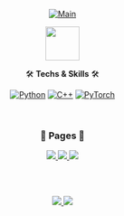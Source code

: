 <div align="center">

[![Main](https://capsule-render.vercel.app/api?type=venom&height=300&text=Kim_%20Dohoon&textBg=false&fontAlign=50&animation=scaleIn&strokeWidth=0&fontColor=7FAAFF&theme=tokyonight)](#)

<a href="https://kdh-yu.github.io/">
    <img src="https://img.shields.io/badge/CV-BBDDE5?style=flat-square&logo=GitBook&logoColor=blue" width="60" height="auto"/>
</a>

<br>

🛠 <b>Techs & Skills</b> 🛠

[![Python](https://img.shields.io/badge/Python-3766AB?style=flat-square&logo=Python&logoColor=white)](https://www.python.org/)
[![C++](https://img.shields.io/badge/C++-00599C?style=flat-square&logo=C%2B%2B&logoColor=white)](https://learn.microsoft.com/en-us/cpp/?view=msvc-170)
[![PyTorch](https://img.shields.io/badge/PyTorch-EE4C2C?style=flat-square&logo=PyTorch&logoColor=white)](https://pytorch.org/)

<br>
<h3>📃 <b>Pages</b> 📃</h3>

<a href="#">
    <img src="https://img.shields.io/badge/Github-181717.svg?&style=for-the-badge&logo=GitHub&logoColor=white"/>
</a>
<a href="https://www.instagram.com/kdh.yu/" target="_blank">
    <img src="https://img.shields.io/badge/Instagram-E4405F.svg?&style=for-the-badge&logo=instagram&logoColor=white"/>
</a>
<a href="https://velog.io/@kdh-yu/posts" target="_blank">
    <img src="https://img.shields.io/badge/Velog-20C997.svg?&style=for-the-badge&logo=Velog&logoColor=white"/>
</a>

<br><br>
<div align="center">
    <a href="https://solved.ac/profile/kdhyu" target='_blank'>
        <img src="http://mazassumnida.wtf/api/v2/generate_badge?boj=kdhyu"/>
    </a>
    <a href="#">
        <img src="https://github-readme-stats.vercel.app/api/top-langs/?username=kdh-yu&layout=compact&show_icons=true&theme=material-palenight&hide_border=true"/>
    </a>
</div>
</div>

